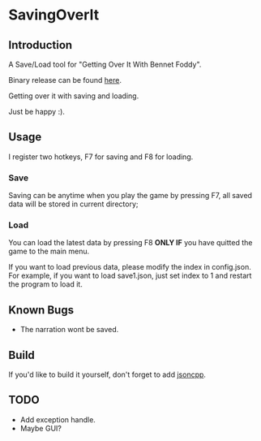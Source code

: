 # SavingOverIt

## Introduction

A Save/Load tool for "Getting Over It With Bennet Foddy".

Binary release can be found [here](https://github.com/wtdcode/SavingOverIt/releases).

Getting over it with saving and loading.

Just be happy :).

## Usage

I register two hotkeys, F7 for saving and F8 for loading.

### Save

Saving can be anytime when you play the game by pressing F7, all saved data will be stored in current directory;

### Load

You can load the latest data by pressing F8 **ONLY IF** you have quitted the game to the main menu.

If you want to load previous data, please modify the index in config.json. For example, if you want to load save1.json, just set index to 1 and restart the program to load it.

## Known Bugs

- The narration wont be saved.

## Build

If you'd like to build it yourself, don't forget to add [jsoncpp](https://github.com/open-source-parsers/jsoncpp).

## TODO

- Add exception handle.
- Maybe GUI?

